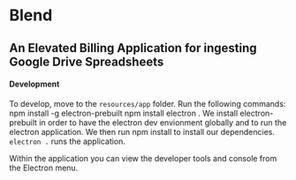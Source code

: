 # Blend
## An Elevated Billing Application for ingesting Google Drive Spreadsheets

#### Development
To develop, move to the `resources/app` folder. Run the following commands:
    npm install -g electron-prebuilt
    npm install
    electron .
We install electron-prebuilt in order to have the electron dev envionment globally and to run the electron application. We then run npm install to install our dependencies. `electron .` runs the application.

Within the application you can view the developer tools and console from the Electron menu.